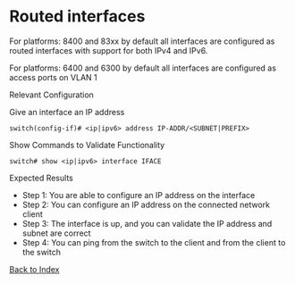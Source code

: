 # Routed interfaces

For platforms: 8400 and 83xx by default all interfaces are configured as routed interfaces with support for both IPv4 and IPv6. 

For platforms: 6400 and 6300 by default all interfaces are configured as access ports on VLAN 1

Relevant Configuration 

Give an interface an IP address 

```
switch(config-if)# <ip|ipv6> address IP-ADDR/<SUBNET|PREFIX>
```

Show Commands to Validate Functionality 

```
switch# show <ip|ipv6> interface IFACE
```

Expected Results 

* Step 1: You are able to configure an IP address on the interface
* Step 2: You can configure an IP address on the connected network client
* Step 3: The interface is up, and you can validate the IP address and subnet are correct 
* Step 4: You can ping from the switch to the client and from the client to the switch 


[Back to Index](./index.md)

